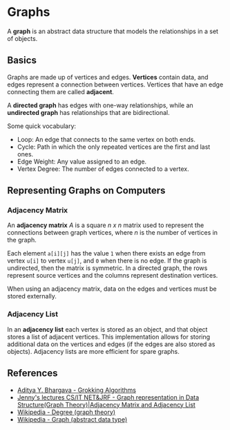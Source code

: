 # Graphs

A **graph** is an abstract data structure that models the relationships in a set
of objects.

## Basics

Graphs are made up of vertices and edges. **Vertices** contain data, and edges represent
a connection between vertices. Vertices that have an edge connecting them are called **adjacent**.

A **directed graph** has edges with one-way relationships, while an **undirected graph** has relationships that are bidirectional.

Some quick vocabulary:

- Loop: An edge that connects to the same vertex on both ends.
- Cycle: Path in which the only repeated vertices are the first and last ones.
- Edge Weight: Any value assigned to an edge.
- Vertex Degree: The number of edges connected to a vertex.

## Representing Graphs on Computers

### Adjacency Matrix

An **adjacency matrix** _A_ is a square _n x n_ matrix used to represent the connections
between graph vertices, where _n_ is the number of vertices in the graph.

Each element `a[i][j]` has the value `1` when there exists an edge from vertex `u[i]`
to vertex `u[j]`, and `0` when there is no edge. If the graph is undirected, then the
matrix is symmetric. In a directed graph, the rows represent source vertices and
the columns represent destination vertices.

When using an adjacency matrix, data on the edges and vertices must be stored externally.

### Adjacency List

In an **adjacency list** each vertex is stored as an object, and that object stores a list of adjacent vertices.
This implementation allows for storing additional data on the vertices and edges (if the edges
are also stored as objects).
Adjacency lists are more efficient for spare graphs.

## References

- [Aditya Y. Bhargava - Grokking Algorithms](https://www.manning.com/books/grokking-algorithms)
- [Jenny's lectures CS/IT NET&JRF - Graph representation in Data Structure(Graph Theory)|Adjacency Matrix and Adjacency List](https://www.youtube.com/watch?v=5hPfm_uqXmw)
- [Wikipedia - Degree (graph theory)](https://en.wikipedia.org/wiki/Degree_(graph_theory))
- [Wikipedia - Graph (abstract data type)](https://en.wikipedia.org/wiki/Graph_(abstract_data_type))
